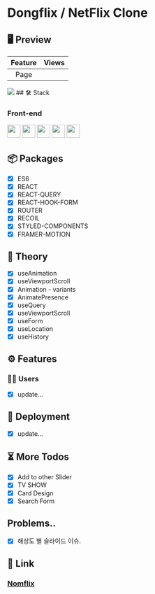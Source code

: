 # Dongflix / NetFlix Clone

## 🖥 Preview

| Feature | Views |
| :-----: | :---: |
|  Page   |       |

 <img src="https://dongmyounglee.github.io/port/project1.png" />
## 🛠 Stack

### Front-end

<img height="30" src="https://img.shields.io/badge/HTML5-E34F26?style=for-the-badge&logo=HTML5&logoColor=white" /> <img height="30" src="https://img.shields.io/badge/CSS3-1572B6?style=for-the-badge&logo=CSS3&logoColor=white"/> <img height="30" src="https://img.shields.io/badge/Javascript-black?style=for-the-badge&logo=Javascript&logoColor=F7DF1E"/>
<img height="30" src="https://camo.githubusercontent.com/401c2a7eb89ce4e070033f59b5829fc8de15ea06241e9a0becf1c4dc57c2fdbb/68747470733a2f2f696d672e736869656c64732e696f2f62616467652f52656163742d626c61636b3f7374796c653d666f722d7468652d6261646765266c6f676f3d5265616374266c6f676f436f6c6f723d23363144414642"/>
<img height="30" src="https://camo.githubusercontent.com/cbf63932145b212893e33c44e0ab7ecbb6b679566e6d407b85a15c92c9ef0b47/68747470733a2f2f696d672e736869656c64732e696f2f62616467652f547970657363726970742d626c61636b3f7374796c653d666f722d7468652d6261646765266c6f676f3d54797065736372697074266c6f676f436f6c6f723d333137384336"/>

## 📦 Packages

- [x] ES6
- [x] REACT
- [x] REACT-QUERY
- [x] REACT-HOOK-FORM
- [x] ROUTER
- [x] RECOIL
- [x] STYLED-COMPONENTS
- [x] FRAMER-MOTION

## 📖 Theory

- [x] useAnimation
- [x] useViewportScroll
- [x] Animation - variants
- [x] AnimatePresence
- [x] useQuery
- [x] useViewportScroll
- [x] useForm
- [x] useLocation
- [x] useHistory

## ⚙ Features

### 🙎‍♂️ Users

- [x] update...

## 🚀 Deployment

- [x] update...

## ⏳ More Todos

- [x] Add to other Slider
- [x] TV SHOW
- [x] Card Design
- [x] Search Form

## Problems..

- [x] 해상도 별 슬라이드 이슈.

## 🔗 Link

### [Nomflix](http://pajang1515.dothome.co.kr/dongflix/)
